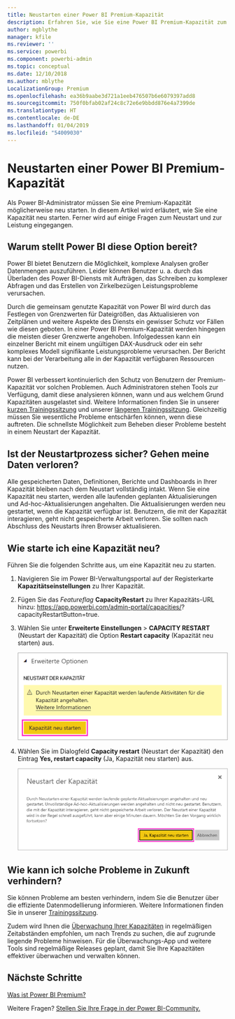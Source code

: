 ```yaml
---
title: Neustarten einer Power BI Premium-Kapazität
description: Erfahren Sie, wie Sie eine Power BI Premium-Kapazität zum Beheben von Leistungsproblemen neu starten.
author: mgblythe
manager: kfile
ms.reviewer: ''
ms.service: powerbi
ms.component: powerbi-admin
ms.topic: conceptual
ms.date: 12/10/2018
ms.author: mblythe
LocalizationGroup: Premium
ms.openlocfilehash: ea36b9aabe3d721a1eeb476507b6e6079397add8
ms.sourcegitcommit: 750f0bfab02af24c8c72e6e9bbdd876e4a7399de
ms.translationtype: HT
ms.contentlocale: de-DE
ms.lasthandoff: 01/04/2019
ms.locfileid: "54009030"
---
```

# <a name="restart-a-power-bi-premium-capacity"></a>Neustarten einer Power BI Premium-Kapazität

Als Power BI-Administrator müssen Sie eine Premium-Kapazität möglicherweise neu starten. In diesem Artikel wird erläutert, wie Sie eine Kapazität neu starten. Ferner wird auf einige Fragen zum Neustart und zur Leistung eingegangen.

## <a name="why-does-power-bi-provide-this-option"></a>Warum stellt Power BI diese Option bereit?

Power BI bietet Benutzern die Möglichkeit, komplexe Analysen großer Datenmengen auszuführen. Leider können Benutzer u. a. durch das Überladen des Power BI-Diensts mit Aufträgen, das Schreiben zu komplexer Abfragen und das Erstellen von Zirkelbezügen Leistungsprobleme verursachen.

Durch die gemeinsam genutzte Kapazität von Power BI wird durch das Festlegen von Grenzwerten für Dateigrößen, das Aktualisieren von Zeitplänen und weitere Aspekte des Diensts ein gewisser Schutz vor Fällen wie diesen geboten. In einer Power BI Premium-Kapazität werden hingegen die meisten dieser Grenzwerte angehoben. Infolgedessen kann ein einzelner Bericht mit einem ungültigen DAX-Ausdruck oder ein sehr komplexes Modell signifikante Leistungsprobleme verursachen. Der Bericht kann bei der Verarbeitung alle in der Kapazität verfügbaren Ressourcen nutzen. 

Power BI verbessert kontinuierlich den Schutz von Benutzern der Premium-Kapazität vor solchen Problemen. Auch Administratoren stehen Tools zur Verfügung, damit diese analysieren können, wann und aus welchem Grund Kapazitäten ausgelastet sind. Weitere Informationen finden Sie in unserer [kurzen Trainingssitzung](https://www.youtube.com/watch?v=UgsjMbhi_Bk&feature=youtu.be) und unserer [längeren Trainingssitzung](https://www.microsoft.com/businessapplicationssummit/video/BAS2018-2174). Gleichzeitig müssen Sie wesentliche Probleme entschärfen können, wenn diese auftreten. Die schnellste Möglichkeit zum Beheben dieser Probleme besteht in einem Neustart der Kapazität.

## <a name="is-the-restart-process-safe-will-i-lose-any-data"></a>Ist der Neustartprozess sicher? Gehen meine Daten verloren?

Alle gespeicherten Daten, Definitionen, Berichte und Dashboards in Ihrer Kapazität bleiben nach dem Neustart vollständig intakt. Wenn Sie eine Kapazität neu starten, werden alle laufenden geplanten Aktualisierungen und Ad-hoc-Aktualisierungen angehalten. Die Aktualisierungen werden neu gestartet, wenn die Kapazität verfügbar ist. Benutzern, die mit der Kapazität interagieren, geht nicht gespeicherte Arbeit verloren. Sie sollten nach Abschluss des Neustarts ihren Browser aktualisieren.

## <a name="how-do-i-restart-a-capacity"></a>Wie starte ich eine Kapazität neu?

Führen Sie die folgenden Schritte aus, um eine Kapazität neu zu starten.

1. Navigieren Sie im Power BI-Verwaltungsportal auf der Registerkarte **Kapazitätseinstellungen** zu Ihrer Kapazität. 

1. Fügen Sie das *Featureflag* **CapacityRestart** zu Ihrer Kapazitäts-URL hinzu: https://app.powerbi.com/admin-portal/capacities/<YourCapacityId>?capacityRestartButton=true.

1. Wählen Sie unter **Erweiterte Einstellungen** > **CAPACITY RESTART** (Neustart der Kapazität) die Option **Restart capacity** (Kapazität neu starten) aus.

    ![Kapazität neu starten](media/service-admin-premium-restart/restart-capacity.png)

1. Wählen Sie im Dialogfeld **Capacity restart** (Neustart der Kapazität) den Eintrag **Yes, restart capacity** (Ja, Kapazität neu starten) aus.

    ![Neustart bestätigen](media/service-admin-premium-restart/confirm-restart.png)

## <a name="how-can-i-prevent-issues-from-happening-in-the-future"></a>Wie kann ich solche Probleme in Zukunft verhindern?

Sie können Probleme am besten verhindern, indem Sie die Benutzer über die effiziente Datenmodellierung informieren. Weitere Informationen finden Sie in unserer [Trainingssitzung](https://www.microsoft.com/businessapplicationssummit/video/BAS2018-2170).

Zudem wird Ihnen die [Überwachung Ihrer Kapazitäten](service-admin-premium-monitor-capacity.md) in regelmäßigen Zeitabständen empfohlen, um nach Trends zu suchen, die auf zugrunde liegende Probleme hinweisen. Für die Überwachungs-App und weitere Tools sind regelmäßige Releases geplant, damit Sie Ihre Kapazitäten effektiver überwachen und verwalten können.

## <a name="next-steps"></a>Nächste Schritte

[Was ist Power BI Premium?](service-premium.md)

Weitere Fragen? [Stellen Sie Ihre Frage in der Power BI-Community.](http://community.powerbi.com/)
